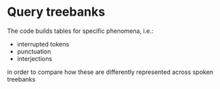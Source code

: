 # Query treebanks

The code builds tables for specific phenomena, i.e.:

* interrupted tokens
* punctuation
* interjections

in order to compare how these are differently represented across spoken treebanks